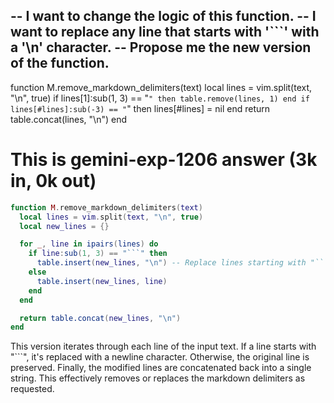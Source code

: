 -- I want to change the logic of this function.
-- I want to replace any line that starts with '```' with a '\n' character.
-- Propose me the new version of the function.
--
function M.remove_markdown_delimiters(text)
  local lines = vim.split(text, "\n", true)
  if lines[1]:sub(1, 3) == "```" then
    table.remove(lines, 1)
  end
  if lines[#lines]:sub(-3) == "```" then
    lines[#lines] = nil
  end
  return table.concat(lines, "\n")
end



# This is gemini-exp-1206 answer (3k in, 0k out)

```lua
function M.remove_markdown_delimiters(text)
  local lines = vim.split(text, "\n", true)
  local new_lines = {}

  for _, line in ipairs(lines) do
    if line:sub(1, 3) == "```" then
      table.insert(new_lines, "\n") -- Replace lines starting with "```" with newline
    else
      table.insert(new_lines, line)
    end
  end

  return table.concat(new_lines, "\n")
end
```

This version iterates through each line of the input text. If a line starts with "```", it's replaced with a newline character.  Otherwise, the original line is preserved.  Finally, the modified lines are concatenated back into a single string. This effectively removes or replaces the markdown delimiters as requested.

